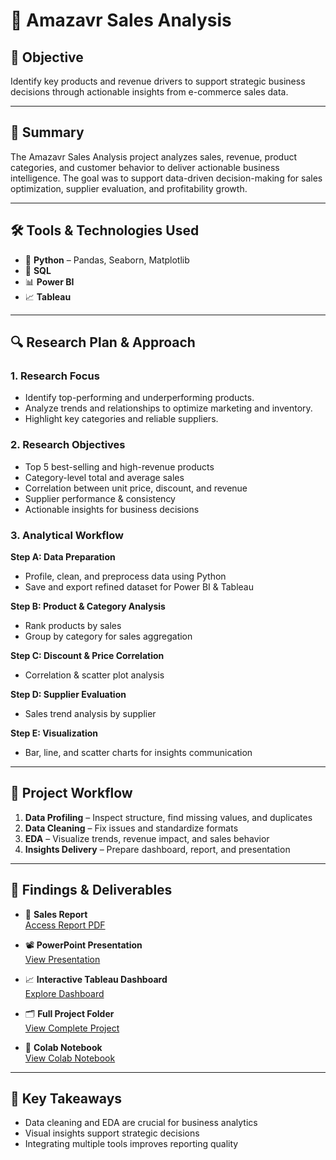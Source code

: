 # 🛒 Amazavr Sales Analysis

## 🎯 Objective  
Identify key products and revenue drivers to support strategic business decisions through actionable insights from e-commerce sales data.

---

## 🧠 Summary  
The Amazavr Sales Analysis project analyzes sales, revenue, product categories, and customer behavior to deliver actionable business intelligence. The goal was to support data-driven decision-making for sales optimization, supplier evaluation, and profitability growth.

---

## 🛠 Tools & Technologies Used  
- 🐍 **Python** – Pandas, Seaborn, Matplotlib  
- 🧮 **SQL**  
- 📊 **Power BI**  
- 📈 **Tableau**

---

## 🔍 Research Plan & Approach  

### 1. Research Focus  
- Identify top-performing and underperforming products.  
- Analyze trends and relationships to optimize marketing and inventory.  
- Highlight key categories and reliable suppliers.  

### 2. Research Objectives  
- Top 5 best-selling and high-revenue products  
- Category-level total and average sales  
- Correlation between unit price, discount, and revenue  
- Supplier performance & consistency  
- Actionable insights for business decisions  

### 3. Analytical Workflow  
**Step A: Data Preparation**  
- Profile, clean, and preprocess data using Python  
- Save and export refined dataset for Power BI & Tableau  

**Step B: Product & Category Analysis**  
- Rank products by sales  
- Group by category for sales aggregation  

**Step C: Discount & Price Correlation**  
- Correlation & scatter plot analysis  

**Step D: Supplier Evaluation**  
- Sales trend analysis by supplier  

**Step E: Visualization**  
- Bar, line, and scatter charts for insights communication  

---

## 🧪 Project Workflow

1. **Data Profiling** – Inspect structure, find missing values, and duplicates  
2. **Data Cleaning** – Fix issues and standardize formats  
3. **EDA** – Visualize trends, revenue impact, and sales behavior  
4. **Insights Delivery** – Prepare dashboard, report, and presentation  

---

## 📄 Findings & Deliverables  

- 📘 **Sales Report**  
  [Access Report PDF](https://drive.google.com/file/d/1ZAPbAPYMBHyngDPSjQ9MBrVS1m_xYi_A/view?usp=sharing)

- 📽️ **PowerPoint Presentation**  
  [View Presentation](https://docs.google.com/presentation/d/1X_6zaOsJ36e0K3dkkPyRzOjxvUGxq4Yj/edit?slide=id.p1#slide=id.p1) 

- 📈 **Interactive Tableau Dashboard**  
  [Explore Dashboard](https://drive.google.com/file/d/1LztiJ2oNDjkXYkcnB4XKlj3gbXKYksF7/view?usp=sharing)

- 🗂️ **Full Project Folder**  
  [View Complete Project]( https://drive.google.com/drive/folders/1lJnSloPXqWQhF5pFviFiziHIioUhUfRZ)

- 📓 **Colab Notebook**  
  [View Colab Notebook]( https://colab.research.google.com/drive/1-MZE-Z5Q0Bf9m631mPSXDlpldT6feCVA?usp=sharing)

---

## 📌 Key Takeaways  
- Data cleaning and EDA are crucial for business analytics  
- Visual insights support strategic decisions  
- Integrating multiple tools improves reporting quality  



